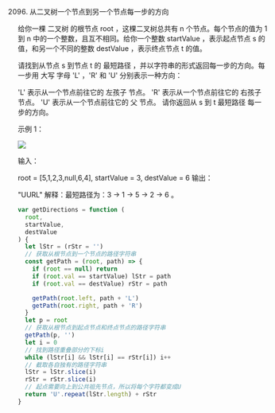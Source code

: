 2096. 从二叉树一个节点到另一个节点每一步的方向

给你一棵 二叉树 的根节点 root ，这棵二叉树总共有 n 个节点。每个节点的值为 1 到 n 中的一个整数，且互不相同。给你一个整数 startValue ，表示起点节点 s 的值，和另一个不同的整数 destValue ，表示终点节点 t 的值。

请找到从节点 s 到节点 t 的 最短路径 ，并以字符串的形式返回每一步的方向。每一步用 大写 字母 'L' ，'R' 和 'U' 分别表示一种方向：

'L' 表示从一个节点前往它的 左孩子 节点。
'R' 表示从一个节点前往它的 右孩子 节点。
'U' 表示从一个节点前往它的 父 节点。
请你返回从 s 到 t 最短路径 每一步的方向。

示例 1：

![](https://assets.leetcode.com/uploads/2021/11/15/eg1.png)

输入：

root = [5,1,2,3,null,6,4], startValue = 3, destValue = 6
输出：

"UURL"
解释：最短路径为：3 → 1 → 5 → 2 → 6 。

```js
var getDirections = function (
  root,
  startValue,
  destValue
) {
  let lStr = (rStr = '')
  // 获取从根节点到一个节点的路径字符串
  const getPath = (root, path) => {
    if (root == null) return
    if (root.val == startValue) lStr = path
    if (root.val == destValue) rStr = path

    getPath(root.left, path + 'L')
    getPath(root.right, path + 'R')
  }
  let p = root
  // 获取从根节点到起点节点和终点节点的路径字符串
  getPath(p, '')
  let i = 0
  // 找到路径重叠部分的下标i
  while (lStr[i] && lStr[i] == rStr[i]) i++
  // 截取各自独有的路径字符串
  lStr = lStr.slice(i)
  rStr = rStr.slice(i)
  // 起点需要向上到公共祖先节点，所以将每个字符都变成U
  return 'U'.repeat(lStr.length) + rStr
}
```
